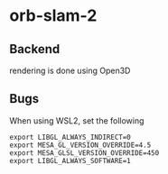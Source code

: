 # orb-slam-2
## Backend
rendering is done using Open3D

## Bugs
When using WSL2, set the following
```
export LIBGL_ALWAYS_INDIRECT=0
export MESA_GL_VERSION_OVERRIDE=4.5
export MESA_GLSL_VERSION_OVERRIDE=450
export LIBGL_ALWAYS_SOFTWARE=1
```